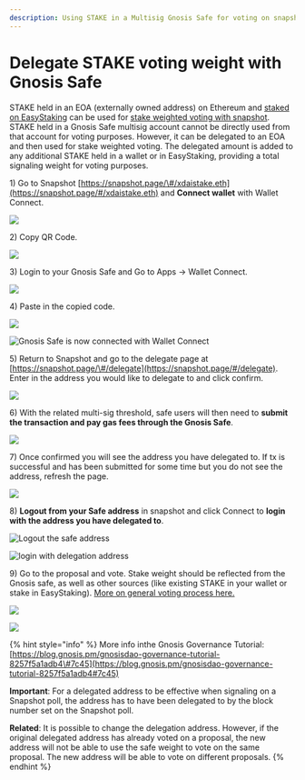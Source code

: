 ```yaml
---
description: Using STAKE in a Multisig Gnosis Safe for voting on snapshot
---
```


# Delegate STAKE voting weight with Gnosis Safe

STAKE held in an EOA \(externally owned address\) on Ethereum and [staked on EasyStaking](https://easy-staking.xdaichain.com/deposits) can be used for [stake weighted voting with snapshot](https://snapshot.page/#/xdaistake.eth). STAKE held in a Gnosis Safe multisig account cannot be directly used from that account for voting purposes. However, it can be delegated to an EOA and then used for stake weighted voting. The delegated amount is added to any additional STAKE held in a wallet or in EasyStaking, providing a total signaling weight for voting purposes. 

1\) Go to Snapshot [https://snapshot.page/\#/xdaistake.eth](https://snapshot.page/#/xdaistake.eth) and **Connect wallet** with Wallet Connect.

![](../../../.gitbook/assets/gnosis-safe1.png)

2\) Copy QR Code.

![](../../../.gitbook/assets/gnosis-qr.png)

3\) Login to your Gnosis Safe and Go to Apps -&gt; Wallet Connect.

![](../../../.gitbook/assets/gnosis-apps-wallet-connect.png)

4\) Paste in the copied code.

![](../../../.gitbook/assets/gnosis-pasted-code.png)

![Gnosis Safe is now connected with Wallet Connect](../../../.gitbook/assets/connected.png)

5\) Return to Snapshot and go to the delegate page at [https://snapshot.page/\#/delegate](https://snapshot.page/#/delegate). Enter in the address you would like to delegate to and click confirm. 

![](../../../.gitbook/assets/delegate-on-snap.png)

6\) With the related multi-sig threshold, safe users will then need to **submit the transaction and pay gas fees through the Gnosis Safe**. 

![](../../../.gitbook/assets/submit-in-safe.png)

7\) Once confirmed you will see the address you have delegated to. If tx is successful and has been submitted for some time but you do not see the address, refresh the page.

![](../../../.gitbook/assets/confirmed.png)

8\) **Logout from your Safe address** in snapshot and click Connect to **login with the address you have delegated to**. 

![Logout the safe address](../../../.gitbook/assets/logout.png)

![login with delegation address](../../../.gitbook/assets/login.png)

9\) Go to the proposal and vote. Stake weight should be reflected from the Gnosis safe, as well as other sources \(like existing STAKE in your wallet or stake in EasyStaking\). [More on general voting process here.](./)

![](../../../.gitbook/assets/voting-power-1.png)

![](../../../.gitbook/assets/votingpower2.png)

{% hint style="info" %}
More info inthe  Gnosis Governance Tutorial: [https://blog.gnosis.pm/gnosisdao-governance-tutorial-8257f5a1adb4\#7c45](https://blog.gnosis.pm/gnosisdao-governance-tutorial-8257f5a1adb4#7c45)

**Important**: For a delegated address to be effective when signaling on a Snapshot poll, the address has to have been delegated to by the block number set on the Snapshot poll.

**Related**: It is possible to change the delegation address. However, if the original delegated address has already voted on a proposal, the new address will not be able to use the safe weight to vote on the same proposal. The new address will be able to vote on different proposals.
{% endhint %}







